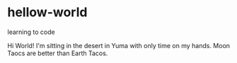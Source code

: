 # hellow-world
learning to code

Hi World!
I'm sitting in the desert in Yuma with only time on my hands.
Moon Taocs are better than Earth Tacos.
